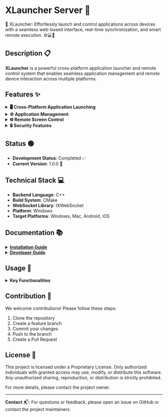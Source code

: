 # XLauncher Server 🚀

🚀 XLauncher: Effortlessly launch and control applications across devices with a seamless web-based interface, real-time synchronization, and smart remote execution. ⚙️💻📱

## Description 📋
**XLauncher** is a powerful cross-platform application launcher and remote control system that enables seamless application management and remote device interaction across multiple platforms.

## Features ✨

<details>
  <summary><strong>🖥️ Cross-Platform Application Launching</strong></summary>

  #### Feature Overview:
    - Background Windows service
    - Network-accessible browser-based UI
    - Remote application launching
    - Cross-Platform support (Windows/Mac/Android/iPhone)
</details>

<details>
  <summary><strong>⚙️ Application Management</strong></summary>

  #### Feature Overview:
    - Dynamic application list management
    - Windows-based settings interface
    - Add/remove application configurations
    - Persistent application parameter storage
</details>

<details>
  <summary><strong>🌐 Remote Screen Control</strong></summary>

  #### Feature Overview:
    - Full remote screen sharing
    - Complete mouse control
    - Keyboard input simulation
    - Touch screen device support
    - Browser-based remote desktop access
</details>

<details>
  <summary><strong>🔒 Security Features</strong></summary>

  #### Feature Overview:
    - Secure network communication
    - Local system application launching
    - Controlled remote access
    - Network-level application control
</details>

## Status 🟢
- **Development Status**: Completed ✅
- **Current Version**: 1.0.0 🎉

## Technical Stack 💻

- **Backend Language**: C++
- **Build System**: CMake
- **WebSocket Library**: IXWebSocket
- **Platform**: Windows
- **Target Platforms**: Windows, Mac, Android, iOS

## Documentation 📚

<details>
 <summary><strong><a href="docs/setup/INSTALLATION_GUIDE.md">Installation Guide</a></strong></summary>

  #### Setup Instructions:
    - Clone the repository
    - Install CMake
    - Compile with C++ compiler
    - Configure network settings
    - Set up IXWebSocket dependencies
</details>

<details>
 <summary><strong><a href="docs/setup/DEV_GUIDE.md">Developer Guide</a></strong></summary>

  #### Command Instructions:
    - Windows PowerShell commands
    - Git Bash commands
    - Setup, development, and build processes
    - Environment configuration options
</details>

## Usage 📖

<details>
  <summary><strong>Key Functionalities</strong></summary>

  #### Supported Actions:
    - Application launch management
    - Application list management
    - Remote application launching
    - Full screen control
    - Mouse cursor manipulation
    - Keyboard input
    - Touch device interaction

</details>

## Contribution 🤝

We welcome contributions! Please follow these steps:

1. Clone the repository 
2. Create a feature branch
3. Commit your changes
4. Push to the branch
5. Create a Pull Request

## License 📜

This project is licensed under a Proprietary License. Only authorized individuals with granted access may use, modify, or distribute this software. Any unauthorized sharing, reproduction, or distribution is strictly prohibited.

For more details, please contact the project owner.

---

**Contact** 📬:
For questions or feedback, please open an issue on GitHub or contact the project maintainers.
